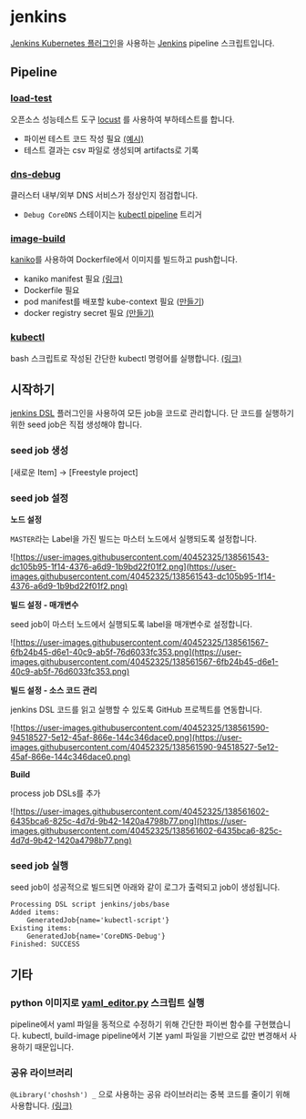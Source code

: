 # jenkins

[Jenkins Kubernetes 플러그인](https://plugins.jenkins.io/kubernetes/)을 사용하는 [Jenkins](https://www.jenkins.io/) pipeline 스크립트입니다.

## Pipeline

### [load-test](https://github.com/choshsh/devops-study/blob/master/jenkins/load-test)

오픈소스 성능테스트 도구 [locust](https://locust.io/) 를 사용하여 부하테스트를 합니다. 

- 파이썬 테스트 코드 작성 필요 [(예시)](https://github.com/choshsh/devops-study/tree/master/script/loadtest)
- 테스트 결과는 csv 파일로 생성되며 artifacts로 기록

### [dns-debug](https://github.com/choshsh/devops-study/blob/master/jenkins/dns-debug)

클러스터 내부/외부 DNS 서비스가 정상인지 점검합니다.

- `Debug CoreDNS` 스테이지는 [kubectl pipeline](https://github.com/choshsh/devops-study/blob/master/jenkins/kubectl) 트리거

### [image-build](https://github.com/choshsh/devops-study/blob/master/jenkins/image-build)

[kaniko](https://github.com/GoogleContainerTools/kaniko#kaniko---build-images-in-kubernetes)를 사용하여 Dockerfile에서 이미지를 빌드하고 push합니다.

- kaniko manifest 필요 [(링크)](https://github.com/choshsh/devops-study/blob/master/manifest/utils/kaniko.yaml)
- Dockerfile 필요
- pod manifest를 배포할 kube-context 필요 ([만들기](https://www.notion.so/Service-Account-170be563911d47ba8f37f5ad2debc4dd))
- docker registry secret 필요 [(만들기)](https://www.notion.so/kaniko-8eb722871ad14abba6832974b0cb0118)

### [kubectl](https://github.com/choshsh/devops-study/blob/master/jenkins/kubectl)

bash 스크립트로 작성된 간단한 kubectl 명령어를 실행합니다. [(링크)](https://github.com/choshsh/devops-study/blob/master/script/kubectl_func.sh)

## 시작하기

[jenkins DSL](https://plugins.jenkins.io/job-dsl/) 플러그인을 사용하여 모든 job을 코드로 관리합니다. 단 코드를 실행하기 위한 seed job은 직접 생성해야 합니다.

### seed job 생성

[새로운 Item] → [Freestyle project]

### seed job 설정

**노드 설정**

`MASTER`라는 Label을 가진 빌드는 마스터 노드에서 실행되도록 설정합니다.

![https://user-images.githubusercontent.com/40452325/138561543-dc105b95-1f14-4376-a6d9-1b9bd22f01f2.png](https://user-images.githubusercontent.com/40452325/138561543-dc105b95-1f14-4376-a6d9-1b9bd22f01f2.png)

**빌드 설정 - 매개변수**

seed job이 마스터 노드에서 실행되도록 label을 매개변수로 설정합니다.

![https://user-images.githubusercontent.com/40452325/138561567-6fb24b45-d6e1-40c9-ab5f-76d6033fc353.png](https://user-images.githubusercontent.com/40452325/138561567-6fb24b45-d6e1-40c9-ab5f-76d6033fc353.png)

**빌드 설정 - 소스 코드 관리**

jenkins DSL 코드를 읽고 실행할 수 있도록 GitHub 프로젝트를 연동합니다.

![https://user-images.githubusercontent.com/40452325/138561590-94518527-5e12-45af-866e-144c346dace0.png](https://user-images.githubusercontent.com/40452325/138561590-94518527-5e12-45af-866e-144c346dace0.png)

**Build**

process job DSLs를 추가

![https://user-images.githubusercontent.com/40452325/138561602-6435bca6-825c-4d7d-9b42-1420a4798b77.png](https://user-images.githubusercontent.com/40452325/138561602-6435bca6-825c-4d7d-9b42-1420a4798b77.png)

### seed job 실행

seed job이 성공적으로 빌드되면 아래와 같이 로그가 출력되고 job이 생성됩니다.

```
Processing DSL script jenkins/jobs/base
Added items:
    GeneratedJob{name='kubectl-script'}
Existing items:
    GeneratedJob{name='CoreDNS-Debug'}
Finished: SUCCESS
```

## 기타

### python 이미지로 [yaml_editor.py](https://github.com/choshsh/devops-study/blob/master/script/yaml_editor.py) 스크립트 실행

pipeline에서 yaml 파일을 동적으로 수정하기 위해 간단한 파이썬 함수를 구현했습니다. kubectl, build-image pipeline에서 기본 yaml 파일을 기반으로 값만 변경해서 사용하기 때문입니다.

### 공유 라이브러리

`@Library('choshsh') _` 으로 사용하는 공유 라이브러리는 중복 코드를 줄이기 위해 사용합니다. [(링크)](https://github.com/choshsh/jenkins-library.git)